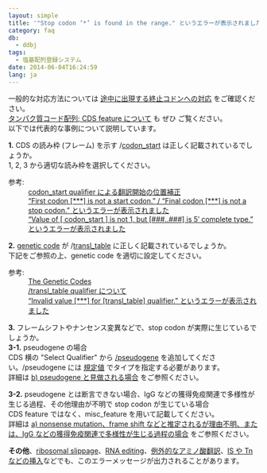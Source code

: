 ```yaml
---
layout: simple
title: '"Stop codon ‘*’ is found in the range." というエラーが表示されました'
category: faq
db:
  - ddbj
tags: 
  - 塩基配列登録システム
date: 2014-06-04T16:24:59
lang: ja
---
```




<p>一般的な対応方法については <a href="/ddbj/cds.html#stop">途中に出現する終止コドンへの対応</a> をご確認ください。<br><a href="/ddbj/cds.html">タンパク質コード配列; CDS feature について</a> も ぜひ ご覧ください。<br>以下では代表的な事例について説明しています。
  <!-- Nucleotide Sequence Submission System -->
</p>
<p><strong>1.</strong> CDS の読み枠 (フレーム) を示す /<a href="/ddbj/qualifiers.html#codon_start">codon_start</a> は正しく記載されているでしょうか。<br> 1, 2, 3 から適切な読み枠を選択してください。</p>
<dl><dt>参考:</dt>
  <dd><a href="/ddbj/cds.html#frame" title="/sub/cds.html#frame">codon_start qualifier による翻訳開始の位置補正</a></dd>
  <dd><a href="/faq/ja/how-to-fix-error-msg-first-codon.html">“First codon [***] is not a start codon.” / “Final codon [***] is not a stop codon.” というエラーが表示されました</a></dd>
  <dd><a href="/faq/ja/how-to-fix-error-msg-codon-start.html">“Value of [ codon_start ] is not 1, but [###..###] is 5′ complete type.” というエラーが表示されました</a></dd>
</dl>
<p><strong>2.</strong> <a href="/ddbj/geneticcode-e.html">genetic code</a> が /<a href="/ddbj/qualifiers.html#transl_table">transl_table</a> に正しく記載されているでしょうか。<br>下記をご参照の上、genetic code を適切に設定してください。</p>
<dl><dt>参考:</dt>
  <dd><a href="/ddbj/geneticcode-e.html">The Genetic Codes</a></dd>
  <dd><a href="/ddbj/qualifiers.html#transl_table">/transl_table qualifier について</a></dd>
  <dd><a href="/faq/ja/how-to-fix-error-msg-transl-table.html">“Invalid value [***] for [transl_table] qualifier.” というエラーが表示されました</a></dd>
</dl>
<p><strong>3.</strong> フレームシフトやナンセンス変異などで、stop codon が実際に生じているでしょうか。<br><strong>3-1.</strong> pseudogene の場合<br>CDS 横の "Select Qualifier" から <a href="/ddbj/qualifiers.html#pseudogene">/pseudogene</a> を追加してください。/pseudogene には <a href="/ddbj/pseudogene-e.html">規定値</a> でタイプを指定する必要があります。<br>詳細は <a href="/ddbj/cds.html#stop_b">b) pseudogene と見做される場合</a> をご参照ください。</p>
<p><strong>3-2.</strong> pseudogene とは断言できない場合、IgG などの獲得免疫関連で多様性が生じる過程、その他理由が不明で stop codon が生じている場合<br>CDS feature ではなく、misc_feature を用いて記載してください。<br>詳細は <a href="/ddbj/cds.html#stop_a">a) nonsense mutation、frame shift などと推定されるが理由不明、または、IgG などの獲得免疫関連で多様性が生じる過程の場合</a> をご参照ください。</p>
<p><strong>その他</strong>、<a href="/ddbj/cds.html#stop_d">ribosomal slippage</a>、<a href="/ddbj/cds.html#stop_e">RNA editing</a>、<a href="/ddbj/cds.html#stop_f">例外的なアミノ酸翻訳</a>、<a href="/ddbj/cds.html#stop_g">IS や Tn などの挿入</a>などでも、このエラーメッセージが出力されることがあります。</p>

